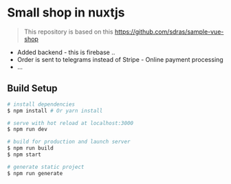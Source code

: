 # Small shop in nuxtjs 

> This repository is based on this https://github.com/sdras/sample-vue-shop

- Added backend - this is firebase ..
- Order is sent to telegrams instead of Stripe - Online payment processing
- ...

## Build Setup

``` bash
# install dependencies
$ npm install # Or yarn install

# serve with hot reload at localhost:3000
$ npm run dev

# build for production and launch server
$ npm run build
$ npm start

# generate static project
$ npm run generate
```
